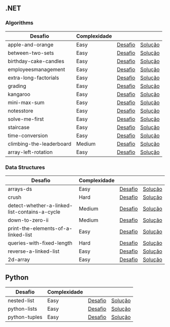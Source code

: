 ## .NET

### Algorithms

| Desafio | Complexidade | | |
|-|-|-|-|
|apple-and-orange|Easy|[Desafio](https://www.hackerrank.com/challenges/apple-and-orange/problem)|[Solução](/apple-and-orange)|
|between-two-sets|Easy|[Desafio](https://www.hackerrank.com/challenges/between-two-sets/problem)|[Solução](/between-two-sets)|
|birthday-cake-candles|Easy|[Desafio](https://www.hackerrank.com/challenges/birthday-cake-candles/problem)|[Solução](/birthday-cake-candles)|
|employeesmanagement|Easy|[Desafio](https://www.hackerrank.com/challenges/employeesmanagement/problem)|[Solução](/employeesmanagement)|
|extra-long-factorials|Easy|[Desafio](https://www.hackerrank.com/challenges/extra-long-factorials/problem)|[Solução](/extra-long-factorials)|
|grading|Easy|[Desafio](https://www.hackerrank.com/challenges/grading/problem)|[Solução](/grading)|
|kangaroo|Easy|[Desafio](https://www.hackerrank.com/challenges/kangaroo/problem)|[Solução](/kangaroo)|
|mini-max-sum|Easy|[Desafio](https://www.hackerrank.com/challenges/mini-max-sum/problem)|[Solução](/mini-max-sum)|
|notesstore|Easy|[Desafio](https://www.hackerrank.com/challenges/notesstore/problem)|[Solução](/notesstore)|
|solve-me-first|Easy|[Desafio](https://www.hackerrank.com/challenges/solve-me-first/problem)|[Solução](/solve-me-first)|
|staircase|Easy|[Desafio](https://www.hackerrank.com/challenges/staircase/problem)|[Solução](/staircase)|
|time-conversion|Easy|[Desafio](https://www.hackerrank.com/challenges/time-conversion/problem)|[Solução](/time-conversion)|
|climbing-the-leaderboard|Medium|[Desafio](https://www.hackerrank.com/challenges/climbing-the-leaderboard/problem)|[Solução](/climbing-the-leaderboard)|
|array-left-rotation|Easy|[Desafio](https://www.hackerrank.com/challenges/array-left-rotation/problem)|[Solução](/array-left-rotation)|

### Data Structures

| Desafio | Complexidade | | |
|-|-|-|-|
|arrays-ds|Easy|[Desafio](https://www.hackerrank.com/challenges/arrays-ds/problem)|[Solução](/arrays-ds)|
|crush|Hard|[Desafio](https://www.hackerrank.com/challenges/crush/problem)|[Solução](/crush)|
|detect-whether-a-linked-list-contains-a-cycle|Medium|[Desafio](https://www.hackerrank.com/challenges/detect-whether-a-linked-list-contains-a-cycle/problem)|[Solução](/detect-whether-a-linked-list-contains-a-cycle)|
|down-to-zero-ii|Medium|[Desafio](https://www.hackerrank.com/challenges/down-to-zero-ii/problem)|[Solução](/down-to-zero-ii)|
|print-the-elements-of-a-linked-list|Easy|[Desafio](https://www.hackerrank.com/challenges/print-the-elements-of-a-linked-list/problem)|[Solução](/print-the-elements-of-a-linked-list)|
|queries-with-fixed-length|Hard|[Desafio](https://www.hackerrank.com/challenges/queries-with-fixed-length/problem)|[Solução](/queries-with-fixed-length)|
|reverse-a-linked-list|Easy|[Desafio](https://www.hackerrank.com/challenges/reverse-a-linked-list/problem)|[Solução](/reverse-a-linked-list)|
|2d-array|Easy|[Desafio](https://www.hackerrank.com/challenges/2d-array/problem)|[Solução](/2d-array)|

## Python

| Desafio | Complexidade | | |
|-|-|-|-|
|nested-list|Easy|[Desafio](https://www.hackerrank.com/challenges/nested-list/problem)|[Solução](/nested-list/)|
|python-lists|Easy|[Desafio](https://www.hackerrank.com/challenges/python-lists/problem)|[Solução](/python-lists/)|
|python-tuples|Easy|[Desafio](https://www.hackerrank.com/challenges/python-tuples/problem)|[Solução](/python-tuples/)|